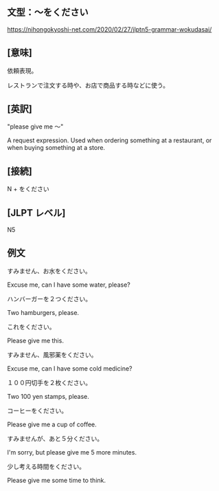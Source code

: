 ## 文型：〜をください
<https://nihongokyoshi-net.com/2020/02/27/jlptn5-grammar-wokudasai/>

## [意味]

依頼表現。

レストランで注文する時や、お店で商品する時などに使う。

## [英訳]
"please give me 〜"

A request expression. Used when ordering something at a restaurant, or when buying something at a store.

## [接続]
N + をください

## [JLPT レベル]
N5

## 例文

すみません、お水をください。

Excuse me, can I have some water, please?

ハンバーガーを２つください。

Two hamburgers, please.

これをください。

Please give me this.

すみません、風邪薬をください。

Excuse me, can I have some cold medicine?

１００円切手を２枚ください。

Two 100 yen stamps, please.

コーヒーをください。

Please give me a cup of coffee.

すみませんが、あと５分ください。

I'm sorry, but please give me 5 more minutes.

少し考える時間をください。

Please give me some time to think.
